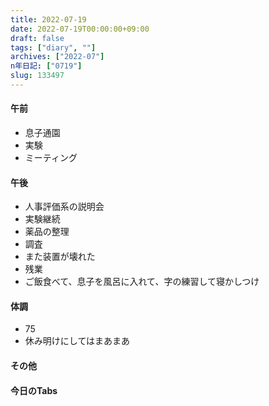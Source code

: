```yaml
---
title: 2022-07-19
date: 2022-07-19T00:00:00+09:00
draft: false
tags: ["diary", ""]
archives: ["2022-07"]
n年日記: ["0719"]
slug: 133497
---
```

#### 午前
- 息子通園
- 実験
- ミーティング
#### 午後
- 人事評価系の説明会
- 実験継続
- 薬品の整理
- 調査
- また装置が壊れた
- 残業
- ご飯食べて、息子を風呂に入れて、字の練習して寝かしつけ
#### 体調
- 75
- 休み明けにしてはまあまあ
#### その他
#### 今日のTabs
